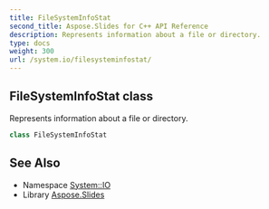 ```yaml
---
title: FileSystemInfoStat
second_title: Aspose.Slides for C++ API Reference
description: Represents information about a file or directory.
type: docs
weight: 300
url: /system.io/filesysteminfostat/
---
```

## FileSystemInfoStat class


Represents information about a file or directory.

```cpp
class FileSystemInfoStat
```

## See Also

* Namespace [System::IO](../)
* Library [Aspose.Slides](../../)